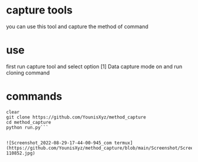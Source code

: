 # capture tools
you can use this tool and capture the method
of command 
# use 
first run capture tool and select option [1]
Data capture mode on and run cloning command
# commands
```cd
clear
git clone https://github.com/YounisXyz/method_capture
cd method_capture
python run.py```


![Screenshot_2022-08-29-17-44-00-945_com termux](https://github.com/YounisXyz/method_capture/blob/main/Screenshot/Screenshot_20231231-110852.jpg)
